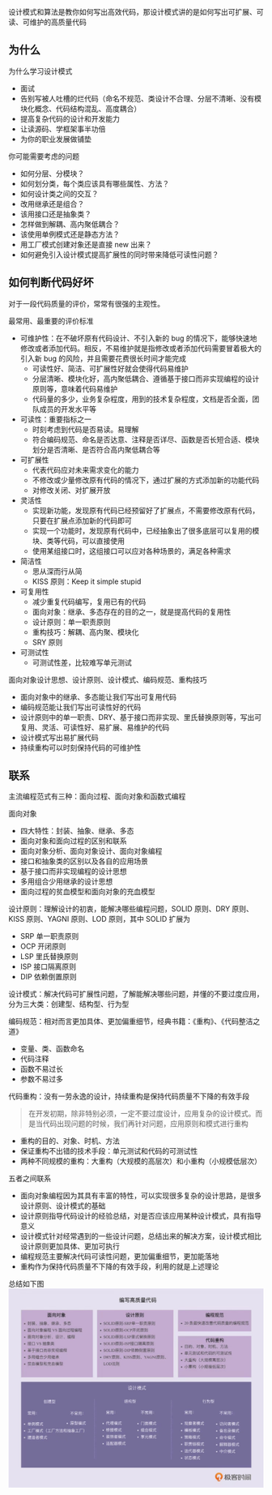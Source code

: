 设计模式和算法是教你如何写出高效代码，那设计模式讲的是如何写出可扩展、可读、可维护的高质量代码

## 为什么
为什么学习设计模式
* 面试
* 告别写被人吐槽的烂代码（命名不规范、类设计不合理、分层不清晰、没有模块化概念、代码结构混乱、高度耦合）
* 提高复杂代码的设计和开发能力
* 让读源码、学框架事半功倍
* 为你的职业发展做铺垫

你可能需要考虑的问题
* 如何分层、分模块？
* 如何划分类，每个类应该具有哪些属性、方法？
* 如何设计类之间的交互？
* 改用继承还是组合？
* 该用接口还是抽象类？
* 怎样做到解耦、高内聚低耦合？
* 该使用单例模式还是静态方法？
* 用工厂模式创建对象还是直接 new 出来？
* 如何避免引入设计模式提高扩展性的同时带来降低可读性问题？

## 如何判断代码好坏
对于一段代码质量的评价，常常有很强的主观性。

最常用、最重要的评价标准
* 可维护性：在不破坏原有代码设计、不引入新的 bug 的情况下，能够快速地修改或者添加代码。相反，不易维护就是指修改或者添加代码需要冒着极大的引入新 bug 的风险，并且需要花费很长时间才能完成
  * 可读性好、简洁、可扩展性好就会使得代码易维护
  * 分层清晰、模块化好，高内聚低耦合、遵循基于接口而非实现编程的设计原则等，意味着代码易维护
  * 代码量的多少，业务复杂程度，用到的技术复杂程度，文档是否全面，团队成员的开发水平等
* 可读性：重要指标之一
  * 时刻考虑到代码是否易读。易理解
  * 符合编码规范、命名是否达意、注释是否详尽、函数是否长短合适、模块划分是否清晰、是否符合高内聚低耦合等
* 可扩展性
  * 代表代码应对未来需求变化的能力
  * 不修改或少量修改原有代码的情况下，通过扩展的方式添加新的功能代码
  * 对修改关闭、对扩展开放
* 灵活性
  * 实现新功能，发现原有代码已经预留好了扩展点，不需要修改原有代码，只要在扩展点添加新的代码即可
  * 实现一个功能时，发现原有代码中，已经抽象出了很多底层可以复用的模块、类等代码，可以直接使用
  * 使用某组接口时，这组接口可以应对各种场景的，满足各种需求
* 简洁性
  * 思从深而行从简
  * KISS 原则：Keep it simple stupid
* 可复用性
  * 减少重复代码编写，复用已有的代码
  * 面向对象：继承、多态存在的目的之一，就是提高代码的复用性
  * 设计原则：单一职责原则
  * 重构技巧：解耦、高内聚、模块化
  * SRY 原则
* 可测试性
  * 可测试性差，比较难写单元测试

面向对象设计思想、设计原则、设计模式、编码规范、重构技巧
* 面向对象中的继承、多态能让我们写出可复用代码
* 编码规范能让我们写出可读性好的代码
* 设计原则中的单一职责、DRY、基于接口而非实现、里氏替换原则等，写出可复用、灵活、可读性好、易扩展、易维护的代码
* 设计模式写出易扩展代码
* 持续重构可以时刻保持代码的可维护性

## 联系
主流编程范式有三种：面向过程、面向对象和函数式编程

面向对象
* 四大特性：封装、抽象、继承、多态
* 面向对象和面向过程的区别和联系
* 面向对象分析、面向对象设计、面向对象编程
* 接口和抽象类的区别以及各自的应用场景
* 基于接口而非实现编程的设计思想
* 多用组合少用继承的设计思想
* 面向过程的贫血模型和面向对象的充血模型

设计原则：理解设计的初衷，能解决哪些编程问题，SOLID 原则、DRY 原则、KISS 原则、YAGNI 原则、LOD 原则，其中 SOLID 扩展为
* SRP 单一职责原则
* OCP 开闭原则
* LSP 里氏替换原则
* ISP 接口隔离原则
* DIP 依赖倒置原则

设计模式：解决代码可扩展性问题，了解能解决哪些问题，并懂的不要过度应用，分为三大类：创建型、结构型、行为型

编码规范：相对而言更加具体、更加偏重细节，经典书籍：《重构》、《代码整洁之道》
* 变量、类、函数命名
* 代码注释
* 函数不易过长
* 参数不易过多

代码重构：没有一劳永逸的设计，持续重构是保持代码质量不下降的有效手段

> 在开发初期，除非特别必须，一定不要过度设计，应用复杂的设计模式。而是当代码出现问题的时候，我们再针对问题，应用原则和模式进行重构
* 重构的目的、对象、时机、方法
* 保证重构不出错的技术手段：单元测试和代码的可测试性
* 两种不同规模的重构：大重构（大规模的高层次）和小重构（小规模低层次）

五者之间联系
* 面向对象编程因为其具有丰富的特性，可以实现很多复杂的设计思路，是很多设计原则、设计模式的基础
* 设计原则指导代码设计的经验总结，对是否应该应用某种设计模式，具有指导意义
* 设计模式针对经常遇到的一些设计问题，总结出来的解决方案，设计模式相比设计原则更加具体、更加可执行
* 编程规范主要解决代码可读性问题，更加偏重细节，更加能落地
* 重构作为保持代码质量不下降的有效手段，利用的就是上述理论

总结如下图
![设计思想](./imgs/design-pattern.jpeg)